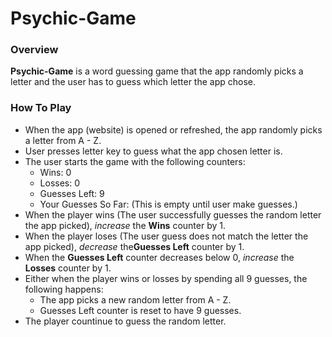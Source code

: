 # Psychic-Game

### Overview

**Psychic-Game** is a word guessing game that the app randomly picks a letter and the user has to guess which letter the app chose.

### How To Play

* When the app (website) is opened or refreshed, the app randomly picks a letter from A - Z.
* User presses letter key to guess what the app chosen letter is.
* The user starts the game with the following counters:
  * Wins: 0
  * Losses: 0
  * Guesses Left: 9
  * Your Guesses So Far: (This is empty until user make guesses.)
* When the player wins (The user successfully guesses the random letter the app picked), *increase* the **Wins** counter by 1.
* When the player loses (The user guess does not match the letter the app picked), *decrease* the**Guesses Left** counter by 1.
* When the **Guesses Left** counter decreases below 0, *increase* the **Losses** counter by 1.
* Either when the player wins or losses by spending all 9 guesses, the following happens:
  * The app picks a new random letter from A - Z.
  * Guesses Left counter is reset to have 9 guesses.
* The player countinue to guess the random letter.




